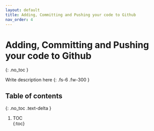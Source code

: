 ```yaml
---
layout: default
title: Adding, Committing and Pushing your code to Github
nav_order: 4
---
```


# Adding, Committing and Pushing your code to Github
{: .no_toc }	


Write description here
{: .fs-6 .fw-300 }	
## Table of contents	
{: .no_toc .text-delta }	
1. TOC	
{:toc}	
